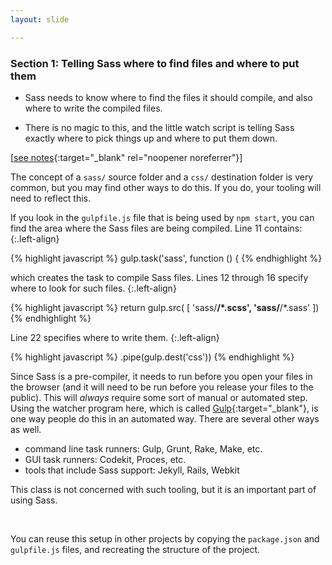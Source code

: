 ```yaml
---
layout: slide

---
```


### Section 1: Telling Sass where to find files and where to put them

* Sass needs to know where to find the files it should compile, and also
  where to write the compiled files.

* There is no magic to this, and the little watch script is telling Sass
  exactly where to pick things up and where to put them down.

[[see notes](print.html#telling-sass-where-to-find-files-and-where-to-put-them){:target="_blank" rel="noopener noreferrer"}]

<div class="notes">

The concept of a `sass/` source folder and a `css/` destination folder
is very common, but you may find other ways to do this. If you do,
your tooling will need to reflect this.


If you look in the `gulpfile.js` file that is being used by
`npm start`, you can find the area where the Sass files are being
compiled. Line 11 contains:
{:.left-align}


{% highlight javascript %}
gulp.task('sass', function () {
{% endhighlight %}



which creates the task to compile Sass files. Lines 12 through 16
specify where to look for such files.
{:.left-align}


{% highlight javascript %}
   return gulp.src(
       [
           'sass/**/*.scss',
           'sass/**/*.sass'
       ])
{% endhighlight %}



Line 22 specifies where to
write them.
{:.left-align}



{% highlight javascript %}
      .pipe(gulp.dest('css'))
{% endhighlight %}


Since Sass is a pre-compiler, it needs to run before you open your
files in the browser (and it will need to be run before you release
your files to the public). This will *always* require some sort of
manual or automated step. Using the watcher program here, which is
called [Gulp](https://gulpjs.com){:target="_blank"}, is one way people do this in an
automated way. There are several other ways as well.


* command line task runners: Gulp, Grunt, Rake, Make, etc.
* GUI task runners: Codekit, Proces, etc.
* tools that include Sass support: Jekyll, Rails, Webkit



This class is not concerned with such tooling, but it is an important
part of using Sass.

&nbsp;

You can reuse this setup in other projects by copying the
`package.json` and `gulpfile.js` files, and recreating the structure
of the project.

</div>
